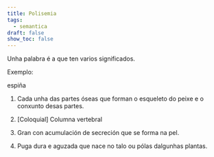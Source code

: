 ```yaml
---
title: Polisemia
tags:
  - semantica
draft: false
show_toc: false
---
```

Unha palabra é a que ten varios significados.

Exemplo:

espiña

1. Cada unha das partes óseas que forman o esqueleto do peixe e o conxunto desas partes.

2. \[Coloquial] Columna vertebral

3. Gran con acumulación de secreción que se forma na pel.

4. Puga dura e aguzada que nace no talo ou pólas dalgunhas plantas.